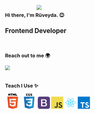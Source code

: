 <img src="https://media.giphy.com/media/qgQUggAC3Pfv687qPC/giphy.gif" align="right" width="400">

### Hi there, I'm Rüveyda. :blush:

## Frontend Developer 

<br />

### Reach out to me 🌍

[<img width="22" src="https://unpkg.com/simple-icons@v8/icons/linkedin.svg" align="left"/>][linkedin]

<br />
<br />

### Teach I Use ✨

<img src="https://raw.githubusercontent.com/github/explore/80688e429a7d4ef2fca1e82350fe8e3517d3494d/topics/html/html.png" width="50" height="50">
<img src="https://raw.githubusercontent.com/github/explore/80688e429a7d4ef2fca1e82350fe8e3517d3494d/topics/css/css.png" width="50" height="50">
<img src="https://raw.githubusercontent.com/github/explore/80688e429a7d4ef2fca1e82350fe8e3517d3494d/topics/bootstrap/bootstrap.png" width="40" height="40" margin="10">  
<img src="https://raw.githubusercontent.com/github/explore/80688e429a7d4ef2fca1e82350fe8e3517d3494d/topics/javascript/javascript.png" width="40" height="40">
<img src="https://raw.githubusercontent.com/github/explore/80688e429a7d4ef2fca1e82350fe8e3517d3494d/topics/react/react.png" width="40" height="40">
<img src="https://raw.githubusercontent.com/github/explore/80688e429a7d4ef2fca1e82350fe8e3517d3494d/topics/typescript/typescript.png" width="40" height="40">

[linkedin]:[https://www.linkedin.com/in/ruveydaakbolat/]